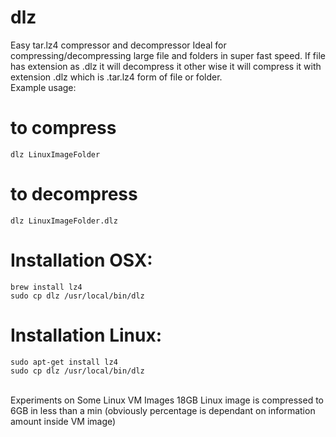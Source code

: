 # dlz
Easy tar.lz4 compressor and decompressor
Ideal for compressing/decompressing large file and folders in super fast speed.
If file has extension as .dlz it will decompress it other wise it will compress it with extension .dlz
which is  .tar.lz4 form of file or folder.
<br />
Example usage:<br />

# to compress <br />
```dlz LinuxImageFolder``` <br />


# to decompress <br />
```dlz LinuxImageFolder.dlz```


# Installation OSX: <br />
```
brew install lz4
sudo cp dlz /usr/local/bin/dlz
```

# Installation Linux: <br />
```
sudo apt-get install lz4
sudo cp dlz /usr/local/bin/dlz
```

<br />
Experiments on Some Linux VM Images
18GB Linux image is compressed to 6GB in less than a min (obviously percentage is dependant on information amount inside VM image)
